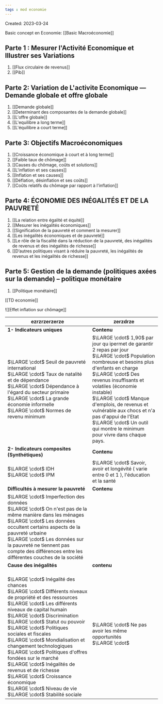 ```yaml
---
tags : mod economie
---
```


Created: 2023-03-24

Basic concept en Economie:
[[Basic Macroéconomie]] 

##  Parte 1 :  Mesurer l'Activité Economique et Illustrer ses Variations
1. [[Flux circulaire de revenus]] 
2. [[Pib]] 

## Parte 2: Variation de L'activite Economique — Demande globale et offre globale 
 1. [[Demande globale]] 
 2. [[Determinant des composantes de la demande globale]] 
 3. [[L'offre globale]] 
 4. [[L'equilibre a long terme]]
 5. [[L'équilibre a court terme]]

## Parte 3: Objectifs Macroéconomiques
1. [[Croissance économique à court et à long terme]] 
2. [[Faible taux de chômage]] 
3. [[Causes du chômage, coûts et solutions]] 
4. [[L'inflation et ses causes]] 
5. [[Inflation et ses causes]] 
6. [[Déflation, désinflation et ses coûts]] 
7. [[Coûts relatifs du chômage par rapport à l'inflation]] 

## Parte 4: ÉCONOMIE DES INÉGALITÉS ET DE LA PAUVRETÉ
1. [[La relation entre égalité et équité]] 
2. [[Mesurer les inégalités économiques]]
3. [[Signification de la pauvreté et comment la mesurer]] 
4. [[Les inégalités économiques et de pauvreté]] 
5. [[Le rôle de la fiscalité dans la réduction de la pauvreté, des inégalités de revenus et des inégalités de richesse]] 
6. [[D’autres politiques visant à réduire la pauvreté, les inégalités de revenus et les inégalités de richesse]] 

## Parte 5: Gestion de la demande (politiques axées sur la demande) – politique monétaire
1. [[Politique monétaire]] 



[[TD economie]] 

![[Effet inflation sur chômage]]





| ezrzrzerzerze                                                                                                                                                                                                                                                                                                                     | zerzdrze                                                                                                                                                                                                                                                                                                                                                                                                               |     
| --------------------------------------------------------------------------------------------------------------------------------------------------------------------------------------------------------------------------------------------------------------------------------------------------------------------------------- | ---------------------------------------------------------------------------------------------------------------------------------------------------------------------------------------------------------------------------------------------------------------------------------------------------------------------------------------------------------------------------------------------------------------------- |
| **1- Indicateurs uniques**                                                                                                                                                                                                                                                                                                        | **Contenu**                                                                                                                                                                                                                                                                                                                                                                                                            |         
| $\LARGE \cdot$ Seuil de pauvreté international <br> $\LARGE \cdot$ Taux de natalité et de dépendance <br> $\LARGE \cdot$ Dépendance à l'égard du secteur primaire <br> $\LARGE \cdot$ La grande économie informelle <br> $\LARGE \cdot$ Normes de revenu minimum                                                                  | $\LARGE \cdot$ 1,90$ par jour qu ipermet de garantir 2 repas par jour <br> $\LARGE \cdot$ Population nombreuse et besoins plus d'enfants en charge <br> $\LARGE \cdot$ Des revenus insuffisants et volatiles (économie instable) <br> $\LARGE \cdot$ Manque d'emplois, de revenus et vulnérable aux chocs et n'a pas d'appui de l'Etat <br> $\LARGE \cdot$ Un outil qui montre le minimum pour vivre dans chaque pays. |     |     |     |
| **2- Indicateurs composites (Synthétiques)**                                                                                                                                                                                                                                                                                      | **Contenu**                                                                                                                                                                                                                                                                                                                                                                                                           |
| $\LARGE \cdot$ IDH <br> $\LARGE \cdot$ IPM                                                                                                                                                                                                                                                                                        | $\LARGE \cdot$ Savoir, avoir et longévité ( varie entre 0 et 1 ), l'éducation et la santé                                                                                                                                                                                                                                                                                                                                   |
| **Difficultés à mesurer la pauvreté**                                                                                                                                                                                                                                                                                             | **Contenu**                                                                                                                                                                                                                                                                                                                                                                                                               |
| $\LARGE \cdot$ Imperfection des données <br> $\LARGE \cdot$ On n'est pas de la même manière dans les ménages <br> $\LARGE \cdot$ Les données occultent certains aspects de la pauvreté urbaine <br> $\LARGE \cdot$ Les données sur la pauvreté ne tiennent pas compte des différences entre les différentes couches de la société |                                                                                                                                                                                                                                                                                                                                                                                                                        |     |     |     |
| **Cause des inégalités**                                                                                                                                                                                                                                                                                                          | **contenu**                                                                                                                                                                                                                                                                                                                                                                                                               |
| <br> $\LARGE \cdot$ Inégalité des chances <br> $\LARGE \cdot$ DIfférents niveaux de propriété et des ressources <br> $\LARGE \cdot$ Les différents niveaux de capital humain <br> $\LARGE \cdot$ Discrimination <br>$\LARGE \cdot$ Statut ou pouvoir <br> $\LARGE \cdot$ Politiques sociales et fiscales <br> $\LARGE \cdot$ Mondialisation et changement technologiques <br> $\LARGE \cdot$ Politiques d'offres fondées sur le marché <br> $\LARGE \cdot$ Inégalités de revenus et de richesse <br> $\LARGE \cdot$ Croissance économique <br>$\LARGE \cdot$ Niveau de vie <br> $\LARGE \cdot$ Stabilité sociale | $\LARGE \cdot$ Ne pas avoir les même opportunités <br> $\LARGE \cdot$ |                                                                                                                                                                                                                                                                                                                                  |                                                                                                                                                                                                                                                                                                                                                                                                                        |     |     |     |

 
